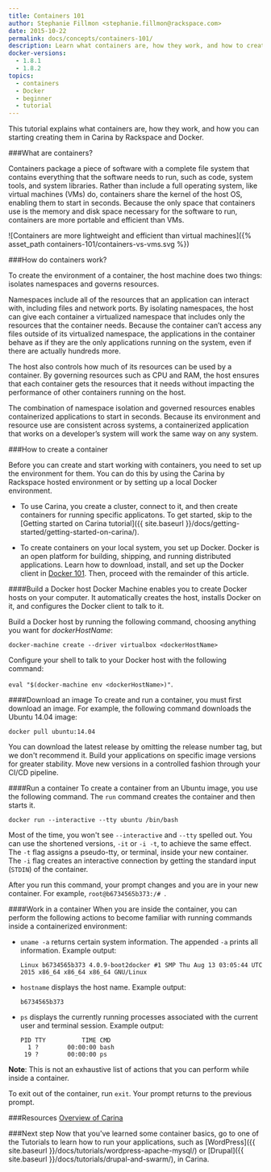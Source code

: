 ```yaml
---
title: Containers 101
author: Stephanie Fillmon <stephanie.fillmon@rackspace.com>
date: 2015-10-22
permalink: docs/concepts/containers-101/
description: Learn what containers are, how they work, and how to create one in Carina or in a local Docker environment
docker-versions:
  - 1.8.1
  - 1.8.2
topics:
  - containers
  - Docker
  - beginner
  - tutorial
---
```


This tutorial explains what containers are, how they work, and how you can starting creating them in Carina by Rackspace and Docker.

###What are containers?

Containers package a piece of software with a complete file system that contains everything that the software needs to run, such as code, system tools, and system libraries. Rather than include a full operating system, like virtual machines (VMs) do, containers share the kernel of the host OS, enabling them to start in seconds. Because the only space that containers use is the memory and disk space necessary for the software to run, containers are more portable and efficient than VMs.

![Containers are more lightweight and efficient than virtual machines]({% asset_path containers-101/containers-vs-vms.svg %})

###How do containers work?

To create the environment of a container, the host machine does two things: isolates namespaces and governs resources.

Namespaces include all of the resources that an application can interact with,
including files and network ports. By isolating namespaces, the host can
give each container a virtualized namespace that includes only the resources
that the container needs. Because the container can’t access any files
outside of its virtualized namespace, the applications in the container behave as if they are
the only applications running on the system, even if there are actually hundreds more.

The host also controls how much of its resources can be used by a container.
By governing resources such as CPU and RAM, the
host ensures that each container gets the resources that it needs without
impacting the performance of other containers running on the host.

The combination of namespace isolation and governed resources enables
containerized applications to start in seconds.  Because its environment and
resource use are consistent across systems, a containerized application
that works on a developer’s system will work the same way on any system.

###How to create a container

Before you can create and start working with containers, you need to set up the environment for them. You can do this by using the Carina by Rackspace hosted environment or by setting up a local Docker environment.

- To use Carina, you create a cluster, connect to it, and then create containers for running specific applicatons. To get started, skip to the [Getting started on Carina tutorial]({{ site.baseurl }}/docs/getting-started/getting-started-on-carina/).

- To create containers on your local system, you set up Docker. Docker is an open platform for building, shipping, and running distributed applications. Learn how to download, install, and set up the Docker client in [Docker 101]({{site.baseurl}}/docs/concepts/docker-101/). Then, proceed with the remainder of this article.

####Build a Docker host
Docker Machine enables you to create Docker hosts on your computer. It automatically creates the host, installs Docker on it, and configures the Docker client to talk to it.

Build a Docker host by running the following command, choosing anything you want for *dockerHostName*:

`docker-machine create --driver virtualbox <dockerHostName>`

Configure your shell to talk to your Docker host with the following command:

`eval "$(docker-machine env <dockerHostName>)"`.

####Download an image
To create and run a container, you must first download an image. For example, the following command downloads the Ubuntu 14.04 image:

`docker pull ubuntu:14.04`

You can download the latest release by omitting the release number tag, but we don't recommend it. Build your applications on specific image versions for greater stability. Move new versions in a controlled fashion through your CI/CD pipeline.

####Run a container
To create a container from an Ubuntu image, you use the following command. The `run` command creates the container and then starts it.

`docker run --interactive --tty ubuntu /bin/bash`

Most of the time, you won't see `--interactive` and `--tty` spelled out.
You can use the shortened versions, `-it` or `-i -t`, to
achieve the same effect. The `-t` flag assigns a pseudo-tty, or terminal, inside your new container. The `-i` flag creates an interactive connection by getting the standard input (`STDIN`) of the container.

After you run this command, your prompt changes and you are in your new container. For example, `root@b6734565b373:/# `.

####Work in a container
When you are inside the container, you can perform the following actions to become familiar with running commands inside a containerized environment:

* `uname -a` returns certain system information. The appended `-a` prints all information. Example output:

    `Linux b6734565b373 4.0.9-boot2docker #1 SMP Thu Aug 13 03:05:44 UTC 2015 x86_64 x86_64 x86_64 GNU/Linux`

* `hostname` displays the host name. Example output:

    `b6734565b373`

* `ps` displays the currently running processes associated with the current user and terminal session. Example output:

    ```
    PID TTY          TIME CMD
      1 ?        00:00:00 bash
     19 ?        00:00:00 ps
   ```

**Note**: This is not an exhaustive list of actions that you can perform while inside a container.

To exit out of the container, run `exit`. Your prompt returns to the previous prompt.

###Resources
[Overview of Carina]({{site.baseurl}}/docs/overview-of-carina/)

###Next step
Now that you've learned some container basics, go to one of the Tutorials to learn how to run your applications, such as [WordPress]({{ site.baseurl }}/docs/tutorials/wordpress-apache-mysql/) or [Drupal]({{ site.baseurl }}/docs/tutorials/drupal-and-swarm/), in Carina.
